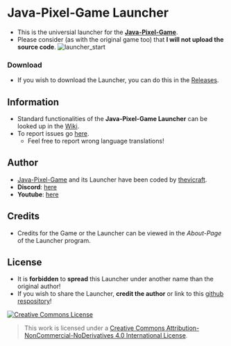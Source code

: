 # Java-Pixel-Game Launcher

+ This is the universial launcher for the **[Java-Pixel-Game](https://github.com/thevicraft/java-pixel-game)**.
+ Please consider (as with the original game too) that **I will not upload the source code**.
![launcher_start](https://user-images.githubusercontent.com/80700279/232238373-c98c3f91-0ce3-4d99-9626-7310c8df1253.png)

### Download
+ If you wish to download the Launcher, you can do this in the [Releases](https://github.com/thevicraft/jpg-launcher/releases).

## Information

+ Standard functionalities of the **Java-Pixel-Game Launcher** can be looked up in the [Wiki](https://github.com/thevicraft/jpg-launcher/wiki).
+ To report issues go [here](https://github.com/thevicraft/jpg-launcher/issues).
    + Feel free to report wrong language translations! 

## Author
+ [Java-Pixel-Game](https://github.com/thevicraft/java-pixel-game) and its Launcher have been coded by [thevicraft](https://github.com/thevicraft).
+ **Discord**: [here](https://discord.com/invite/pXDxjKB7q3)
+ **Youtube**: [here](https://www.youtube.com/channel/UCjiP-NZ-BqZiH9IlEW-shLw)

## Credits

+ Credits for the Game or the Launcher can be viewed in the *About-Page* of the Launcher program.

## License
+ It is **forbidden** to **spread** this Launcher under another name than the original author!
+ If you wish to share the Launcher, **credit the author** or link to this [github respository](https://github.com/thevicraft/java-pixel-game)!

[![Creative Commons License](https://i.creativecommons.org/l/by-nc-nd/4.0/88x31.png)](http://creativecommons.org/licenses/by-nc-nd/4.0/) 

> This work is licensed under a [Creative Commons Attribution-NonCommercial-NoDerivatives 4.0 International License](http://creativecommons.org/licenses/by-nc-nd/4.0/).
